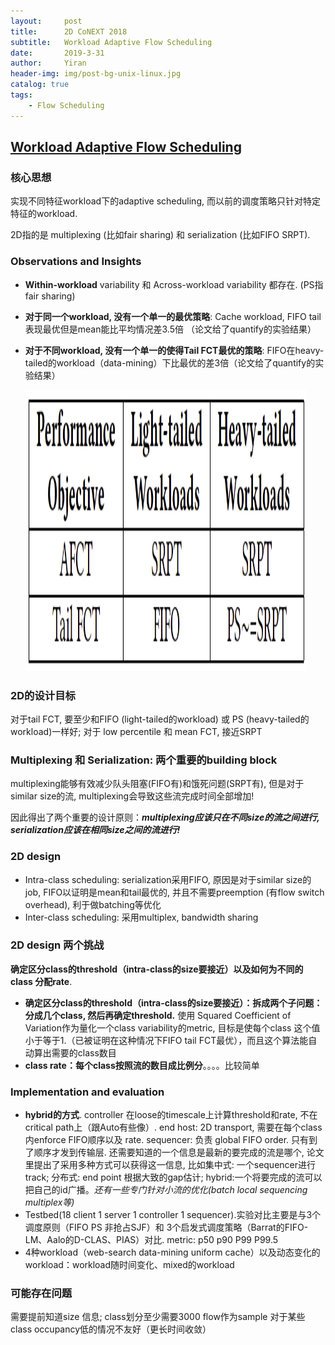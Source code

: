```yaml
---
layout:     post
title:      2D CoNEXT 2018 
subtitle:   Workload Adaptive Flow Scheduling
date:       2019-3-31
author:     Yiran
header-img: img/post-bg-unix-linux.jpg
catalog: true
tags:
    - Flow Scheduling
---
```


## [Workload Adaptive Flow Scheduling](https://dl.acm.org/citation.cfm?id=3281429)

### 核心思想

   实现不同特征workload下的adaptive scheduling, 而以前的调度策略只针对特定特征的workload.

   2D指的是 multiplexing (比如fair sharing) 和 serialization (比如FIFO SRPT).

### Observations and Insights

- **Within-workload** variability 和 Across-workload variability 都存在. (PS指fair sharing)

- **对于同一个workload, 没有一个单一的最优策略**: Cache workload, FIFO tail表现最优但是mean能比平均情况差3.5倍 （论文给了quantify的实验结果）

- **对于不同workload, 没有一个单一的使得Tail FCT最优的策略**: FIFO在heavy-tailed的workload（data-mining）下比最优的差3倍（论文给了quantify的实验结果）

   <img width="450" height="450" src="/img/post-2D-1.jpg"/>


### 2D的设计目标

对于tail FCT, 要至少和FIFO (light-tailed的workload) 或 PS (heavy-tailed的workload)一样好; 对于 low percentile 和 mean FCT, 接近SRPT

### Multiplexing  和 Serialization: 两个重要的building block

multiplexing能够有效减少队头阻塞(FIFO有)和饿死问题(SRPT有), 但是对于similar size的流, multiplexing会导致这些流完成时间全部增加! 

因此得出了两个重要的设计原则：***multiplexing应该只在不同size的流之间进行, serialization应该在相同size之间的流进行!***

### 2D design

- Intra-class scheduling: serialization采用FIFO, 原因是对于similar size的job, FIFO以证明是mean和tail最优的, 并且不需要preemption (有flow switch overhead), 利于做batching等优化 
- Inter-class scheduling: 采用multiplex, bandwidth sharing

### 2D design 两个挑战
**确定区分class的threshold（intra-class的size要接近）以及如何为不同的class 分配rate**.
- **确定区分class的threshold（intra-class的size要接近）：拆成两个子问题：分成几个class, 然后再确定threshold.** 使用 Squared Coefficient of Variation作为量化一个class variability的metric, 目标是使每个class 这个值小于等于1.（已被证明在这种情况下FIFO tail FCT最优），而且这个算法能自动算出需要的class数目
- **class rate：每个class按照流的数目成比例分**。。。。比较简单

### Implementation and evaluation

- **hybrid的方式**.  controller 在loose的timescale上计算threshold和rate, 不在 critical path上（跟Auto有些像）. end host: 2D transport, 需要在每个class内enforce FIFO顺序以及 rate. sequencer: 负责 global FIFO order. 只有到了顺序才发到传输层. 还需要知道的一个信息是最新的要完成的流是哪个, 论文里提出了采用多种方式可以获得这一信息, 比如集中式: 一个sequencer进行track; 分布式: end point 根据大致的gap估计; hybrid:一个将要完成的流可以把自己的id广播。*还有一些专门针对小流的优化(batch local sequencing multiplex等)*
- Testbed(18 client 1 server 1 controller 1 sequencer).实验对比主要是与3个调度原则（FIFO PS 非抢占SJF）和 3个启发式调度策略（Barrat的FIFO-LM、Aalo的D-CLAS、PIAS）对比. metric: p50 p90 P99 P99.5
- 4种workload（web-search data-mining uniform cache）以及动态变化的workload：workload随时间变化、mixed的workload

### 可能存在问题

需要提前知道size 信息; class划分至少需要3000 flow作为sample 对于某些class occupancy低的情况不友好（更长时间收敛）
